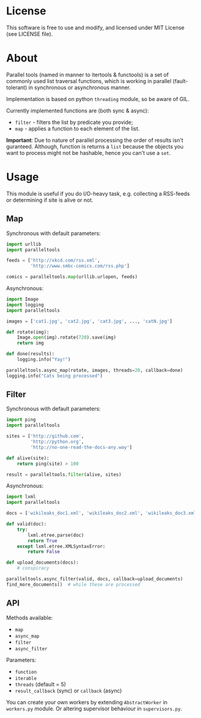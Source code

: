 License
=======

This software is free to use and modify, and licensed under MIT License (see LICENSE file).  


About
=====

Parallel tools (named in manner to itertools & functools) is a set of commonly used list traversal functions, which is working in parallel (fault-tolerant) in synchronous or asynchronous manner.  

Implementation is based on python `threading` module, so be aware of GIL.  

Currently implemented functions are (both sync & async):  

* `filter` - filters the list by predicate you provide;   
* `map` - applies a function to each element of the list.  

**Important**: Due to nature of parallel processing the order of results isn't guranteed. Although, function is returns a `list` because the objects you want to process might not be hashable, hence you can't use a `set`.  

Usage
=====

This module is useful if you do I/O-heavy task, e.g. collecting a RSS-feeds or determining if site is alive or not.

Map
---

Synchronous with default parameters:  

```python
import urllib
import paralleltools

feeds = ['http://xkcd.com/rss.xml',
         'http://www.smbc-comics.com/rss.php']

comics = paralleltools.map(urllib.urlopen, feeds)
```

Asynchronous:  

```python
import Image
import logging
import paralleltools

images = ['cat1.jpg', 'cat2.jpg', 'cat3.jpg', ..., 'catN.jpg']

def rotate(img):
	Image.open(img).rotate(720).save(img)
	return img

def done(results):
    logging.info("Yay!")

paralleltools.async_map(rotate, images, threads=20, callback=done)
logging.info("Cats being processed")
```

Filter
------

Synchronous with default parameters:  

```python
import ping
import paralleltools

sites = ['http://github.com',
		 'http://python.org',
		 'http://no-one-read-the-docs-any.way']

def alive(site):
	return ping(site) > 100

result = paralleltools.filter(alive, sites)
```

Asynchronous:  

```python
import lxml
import paralleltools

docs = ['wikileaks_doc1.xml', 'wikileaks_doc2.xml', 'wikileaks_doc3.xml']

def valid(doc):
	try:
		lxml.etree.parse(doc)
		return True
	except lxml.etree.XMLSyntaxError:
		return False

def upload_documents(docs):
	# conspiracy

paralleltools.async_filter(valid, docs, callback=upload_documents)
find_more_documents()  # while these are processed
```

API
---

Methods available:  

* `map`
* `async_map`
* `filter`
* `async_filter`

Parameters:

* `function`
* `iterable`
* `threads` (default = 5)
* `result_callback` (sync) or `callback` (async)

You can create your own workers by extending `AbstractWorker` in `workers.py` module. Or altering supervisor behaviour in `supervisors.py`.